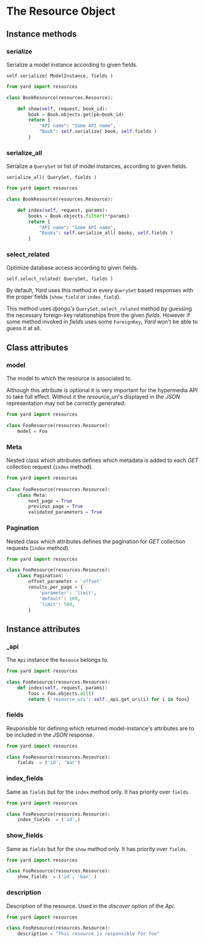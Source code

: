 # The Resource Object


## Instance methods

### serialize

Serialize a model instance according to given fields. 

    self.serialize( ModelInstance, fields )

```python
from yard import resources

class BookResource(resources.Resource):

    def show(self, request, book_id):
        book = Book.objects.get(pk=book_id)
        return {
            "API name": "Some API name",
            "Book": self.serialize( book, self.fields )
        }
```


### serialize_all

Serialize a `QuerySet` or list of model instances, according to given fields. 

    serialize_all( QuerySet, fields )

```python
from yard import resources

class BookResource(resources.Resource):

    def index(self, request, params):
        books = Book.objects.filter(**params)
        return {
            "API name": "Some API name",
            "Books": self.serialize_all( books, self.fields )
        }
```


### select_related

Optimize database access according to given fields.

    self.select_related( QuerySet, fields )

By default, *Yard* uses this method in every `QuerySet` based responses with the proper fields (`show_field` or `index_field`). 

This method uses *django's* `QuerySet.select_related` method by guessing the necessary foreign-key relationships from the given *fields*. However if some method invoked in *fields* uses some `ForeignKey`, *Yard* won't be able to guess it at all. 


## Class attributes

### model

The model to which the resource is associated to. 

Although this attribute is optional it is very important for the hypermedia API to take full effect. Without it the *resource_uri*'s displayed in the *JSON* representation may not be correctly generated.

```python  
from yard import resources

class FooResource(resources.Resource):    
    model = Foo
```


### Meta

Nested class which attributes defines which metadata is added to each *GET* collection request (`index` method).

```python
from yard import resources    
    
class FooResource(resources.Resource):
    class Meta:
    	next_page = True
    	previous_page = True
        validated_parameters = True
```


### Pagination

Nested class which attributes defines the pagination for *GET* collection requests (`index` method).

```python  
from yard import resources

class FooResource(resources.Resource):    
    class Pagination:                    
        offset_parameter = 'offset'
        results_per_page = {       
            'parameter': 'limit',       
            'default': 100,
            'limit': 500,        
        }
```


## Instance attributes

### _api

The `Api` instance the `Resouce` belongs to.

```python 
from yard import resources

class FooResource(resources.Resource):
    def index(self, request, params):
    	foos = Foo.objects.all()
    	return {'resource_uri': self._api.get_uri(i) for i in foos}
```


### fields

Responsible for defining which returned model-instance's attributes are to be included in the *JSON* response. 

```python 
from yard import resources

class FooResource(resources.Resource):
    fields  = ('id', 'bar')
```


### index_fields

Same as `fields` but for the `index` method only. It has priority over `fields`. 

```python 
from yard import resources

class FooResource(resources.Resource):
    index_fields  = ('id',)
```


### show_fields

Same as `fields` but for the `show` method only. It has priority over `fields`. 

```python 
from yard import resources

class FooResource(resources.Resource):
    show_fields  = ('id', 'bar' )
```

### description

Description of the resource. Used in the *discover* option of the *Api*.

```python 
from yard import resources

class FooResource(resources.Resource):
    description = "This resource is responsible for foo"
```

